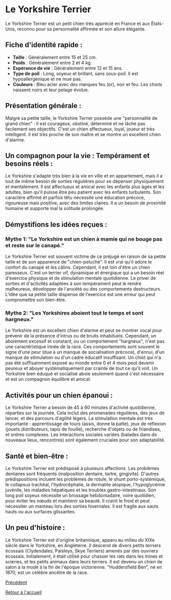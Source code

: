 # Le Yorkshire Terrier

Le Yorkshire Terrier est un petit chien très apprécié en France et aux États-Unis, reconnu pour sa personnalité affirmée et son allure élégante.

## Fiche d'identité rapide :
- **Taille** : Généralement entre 15 et 25 cm.
- **Poids** : Généralement entre 2 et 4 kg.
- **Espérance de vie** : Généralement entre 12 et 15 ans.
- **Type de poil** : Long, soyeux et brillant, sans sous-poil. Il est hypoallergénique et ne mue pas.
- **Couleurs** : Bleu acier avec des marques feu (or), noir et feu. Les chiots naissent noirs et leur pelage évolue.

## Présentation générale :
Malgré sa petite taille, le Yorkshire Terrier possède une "personnalité de grand chien" : il est courageux, obstiné, déterminé et ne lâche pas facilement ses objectifs. C'est un chien affectueux, loyal, joueur et très intelligent. Il est très proche de son maître et se montre un excellent chien d'alarme.

## Un compagnon pour la vie : Tempérament et besoins réels :
Le Yorkshire s'adapte très bien à la vie en ville et en appartement, mais il a tout de même besoin de sorties régulières pour se dépenser physiquement et mentalement. Il est affectueux et amical avec les enfants plus âgés et les adultes, bien qu'il puisse être peu patient avec les enfants turbulents. Son caractère affirmé et parfois têtu nécessite une éducation précoce, rigoureuse mais positive, avec des limites claires. Il a un besoin de proximité humaine et supporte mal la solitude prolongée.

## Démystifions les idées reçues :
### Mythe 1: "Le Yorkshire est un chien à mamie qui ne bouge pas et reste sur le canapé."
Le Yorkshire Terrier est souvent victime de ce préjugé en raison de sa petite taille et de son apparence de "chien-peluche". Il est vrai qu'il adore le confort du canapé et les câlins. Cependant, il est loin d'être un chien paresseux. C'est un terrier vif, dynamique et énergique qui a un besoin réel d'exercice physique et de stimulation mentale quotidienne. Le priver de sorties et d'activités adaptées à son tempérament peut le rendre malheureux, développer de l'anxiété ou des comportements destructeurs. L'idée que sa petite taille dispense de l'exercice est une erreur qui peut compromettre son bien-être.

### Mythe 2: "Les Yorkshires aboient tout le temps et sont hargneux."
Le Yorkshire est un excellent chien d'alarme et peut se montrer vocal pour prévenir de la présence d'intrus ou de bruits inhabituels. Cependant, un aboiement excessif et constant, ou un comportement "hargneux", n'est pas une caractéristique innée de la race. Ces comportements sont souvent le signe d'une peur (due à un manque de socialisation précoce), d'ennui, d'un manque de stimulation ou d'un cadre éducatif insuffisant. Un chiot qui n'a pas été suffisamment exposé au monde entre 0 et 4 mois peut devenir peureux et aboyer systématiquement par crainte de tout ce qu'il voit. Un Yorkshire bien éduqué et socialisé aboie seulement quand c'est nécessaire et est un compagnon équilibré et amical.

## Activités pour un chien épanoui :
Le Yorkshire Terrier a besoin de 45 à 60 minutes d'activité quotidienne, réparties sur la journée. Cela inclut des promenades régulières, des jeux de lancer, et des parcours d'agilité légers. La stimulation mentale est très importante : apprentissage de tours (assis, donne la patte), jeux de réflexion (jouets distributeurs, tapis de fouille), recherche d'objets ou de friandises, et ordres complexes. Les interactions sociales variées (balades dans de nouveaux lieux, rencontres) sont également cruciales pour son adaptabilité.

## Santé et bien-être :
Le Yorkshire Terrier est prédisposé à plusieurs affections. Les problèmes dentaires sont fréquents (malposition dentaire, tartre, gingivite). D'autres prédispositions incluent les problèmes de rotule, le shunt porto-systémique, le collapsus trachéal, l'hydrocéphalie, la dermatite atopique, l'hypoglycémie juvénile, les maladies hépatiques et les troubles gastro-intestinaux. Son long poil soyeux nécessite un brossage hebdomadaire, voire quotidien, pour éviter les nœuds et maintenir sa beauté. Il craint le froid et peut nécessiter un manteau lors des sorties hivernales. Il est fragile aux sauts hauts ou aux surfaces glissantes.

## Un peu d'histoire :
Le Yorkshire Terrier est d'origine britannique, apparu au milieu du XIXe siècle dans le Yorkshire, en Angleterre. Il descend de divers petits terriers écossais (Clydesdales, Paisleys, Skye Terriers) amenés par des ouvriers écossais. Initialement, il était utilisé pour chasser les rats dans les mines et scieries, et les petits animaux dans leurs terriers. Il est devenu un chien de salon à la mode à la fin de l'époque victorienne. "Huddersfield Ben", né en 1870, est un célèbre ancêtre de la race. 

[Précédent](./welsh_corgi_pembroke.md)

[Retour à l'accueil](../index.md) 